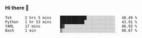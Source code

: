 ### Hi there 👋

<!--
**gustavkrist/gustavkrist** is a ✨ _special_ ✨ repository because its `README.md` (this file) appears on your GitHub profile.

Here are some ideas to get you started:

- 🔭 I’m currently working on ...
- 🌱 I’m currently learning ...
- 👯 I’m looking to collaborate on ...
- 🤔 I’m looking for help with ...
- 💬 Ask me about ...
- 📫 How to reach me: ...
- 😄 Pronouns: ...
- ⚡ Fun fact: ...
-->

<!--START_SECTION:waka-->

```text
TeX      2 hrs 5 mins    ████████████░░░░░░░░░░░░░   48.49 %
Python   1 hr 53 mins    ███████████░░░░░░░░░░░░░░   43.91 %
YAML     17 mins         █▓░░░░░░░░░░░░░░░░░░░░░░░   06.93 %
Bash     1 min           ▒░░░░░░░░░░░░░░░░░░░░░░░░   00.67 %
```

<!--END_SECTION:waka-->
